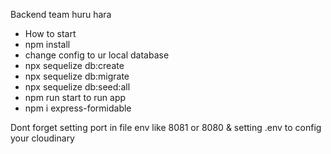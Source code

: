Backend team huru hara

- How to start
- npm install
- change config to ur local database
- npx sequelize db:create
- npx sequelize db:migrate
- npx sequelize db:seed:all
- npm run start to run app
- npm i express-formidable

Dont forget setting port in file env like 8081 or 8080 & setting .env to config your cloudinary
